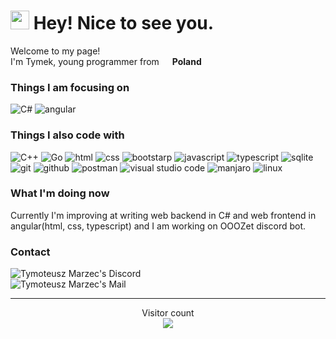 <h1><img src="https://www.emojiall.com/images/60/skype/1f427.png" width="30"/> Hey! Nice to see you.</h1>


<p>Welcome to my page! </br> I'm Tymek, young programmer from <img src="https://hatscripts.github.io/circle-flags/flags/pl.svg" width="13"/> <b>Poland</b>
<h3>Things I am focusing on</h3>
<p>
  <img alt="C#" src="https://img.shields.io/badge/-C%23-239120?style=flat-square&logo=C%20sharp&logoColor=white" />
  <img alt="angular" src="https://img.shields.io/badge/-Angular-DD0031?style=flat-square&logo=Angular&logoColor=white" />
</p>

<h3>Things I also code with</h3>
<p>
  <img alt="C++" src="https://img.shields.io/badge/-C%2B%2B-00599C?style=flat-square&logo=C%2B%2B&logoColor=white" />
  <img alt="Go" src="https://img.shields.io/badge/-Go-29BEB0?style=flat-square&logo=Go&logoColor=white" />
  <img alt="html" src="https://img.shields.io/badge/-HTML-E34F26?style=flat-square&logo=HTML5&logoColor=white" />
  <img alt="css" src="https://img.shields.io/badge/-CSS-1572B6?style=flat-square&logo=CSS3&logoColor=white" />
  <img alt="bootstarp" src="https://img.shields.io/badge/-Bootstrap-7952B3?style=flat-square&logo=Bootstrap&logoColor=white" />
  <img alt="javascript" src="https://img.shields.io/badge/-JavaScript-F0DB4F?style=flat-square&logo=JavaScript&logoColor=white" />
  <img alt="typescript" src="https://img.shields.io/badge/-TypeScript-3178c6?style=flat-square&logo=TypeScript&logoColor=white" />
  <img alt="sqlite" src="https://img.shields.io/badge/-SQLite-003B57?style=flat-square&logo=SQLite&logoColor=white" />
  <img alt="git" src="https://img.shields.io/badge/-Git-F05032?style=flat-square&logo=Git&logoColor=white" />
  <img alt="github" src="https://img.shields.io/badge/-GitHub-181717?style=flat-square&logo=GitHub&logoColor=white" />
  <img alt="postman" src="https://img.shields.io/badge/-Postman-FF6C37?style=flat-square&logo=Postman&logoColor=white" />
  <img alt="visual studio code" src="https://img.shields.io/badge/-Visual%20Studio%20Code-007ACC?style=flat-square&logo=Visual%20Studio%20Code&logoColor=white" />
  <img alt="manjaro" src="https://img.shields.io/badge/-Manjaro-34be5b?style=flat-square&logo=Manjaro&logoColor=white" />
  <img alt="linux" src="https://img.shields.io/badge/-Linux-FCC624?style=flat-square&logo=Linux&logoColor=black" />
</p>

<h3>What I'm doing now</h3>
Currently I'm improving at writing web backend in C# and web frontend in angular(html, css, typescript) and I am working on OOOZet discord bot.

<h3>Contact</h3>
    <a href="https://discord.com/users/671790729676324867">
      <img align="left" alt="Tymoteusz Marzec's Discord" src="https://img.shields.io/badge/-Info%20Cube%236039-5865F2?style=flat-square&logo=Discord&logoColor=white" />
    </a>
    <br/>
    <a href="mailto:tymoteusz.marzec.dev@gmail.com">
      <img align="left" alt="Tymoteusz Marzec's Mail" src="https://img.shields.io/badge/-tymoteusz.marzec.dev@gmail.com-EA4335?style=flat-                      square&logo=Gmail&logoColor=white" />
    </a>

<br/>
<hr>
<p align="center"> 
  Visitor count<br>
  <img src="https://profile-counter.glitch.me/InfoTCube/count.svg" />
</p>
